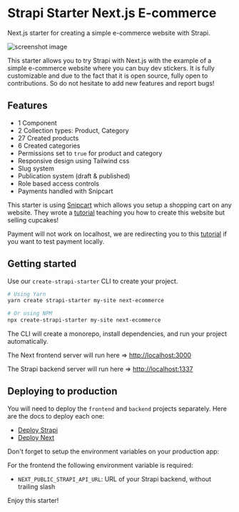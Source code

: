 # Strapi Starter Next.js E-commerce

Next.js starter for creating a simple e-commerce website with Strapi.

![screenshot image](screenshot.png)

This starter allows you to try Strapi with Next.js with the example of a simple e-commerce website where you can buy dev stickers. It is fully customizable and due to the fact that it is open source, fully open to contributions. So do not hesitate to add new features and report bugs!

## Features

- 1 Component
- 2 Collection types: Product, Category
- 27 Created products
- 6 Created categories
- Permissions set to `true` for product and category
- Responsive design using Tailwind css
- Slug system
- Publication system (draft & published)
- Role based access controls
- Payments handled with Snipcart

This starter is using [Snipcart](https://snipcart.com/) which allows you setup a shopping cart on any website. They wrote a [tutorial](https://snipcart.com/blog/strapi-nuxt-ecommerce-tutorial) teaching you how to create this website but selling cupcakes!

Payment will not work on localhost, we are redirecting you to this [tutorial](https://snipcart.com/blog/develop-a-snipcart-powered-website-locally-using-ngrok) if you want to test payment locally.

## Getting started

Use our `create-strapi-starter` CLI to create your project.

```sh
# Using Yarn
yarn create strapi-starter my-site next-ecommerce

# Or using NPM
npx create-strapi-starter my-site next-ecommerce
```

The CLI will create a monorepo, install dependencies, and run your project automatically.

The Next frontend server will run here => [http://localhost:3000](http://localhost:3000)

The Strapi backend server will run here => [http://localhost:1337](http://localhost:1337)

## Deploying to production

You will need to deploy the `frontend` and `backend` projects separately. Here are the docs to deploy each one:

- [Deploy Strapi](https://strapi.io/documentation/developer-docs/latest/setup-deployment-guides/deployment.html#hosting-provider-guides)
- [Deploy Next](https://nextjs.org/docs/deployment)

Don't forget to setup the environment variables on your production app:

For the frontend the following environment variable is required: 
- `NEXT_PUBLIC_STRAPI_API_URL`: URL of your Strapi backend, without trailing slash


Enjoy this starter!
